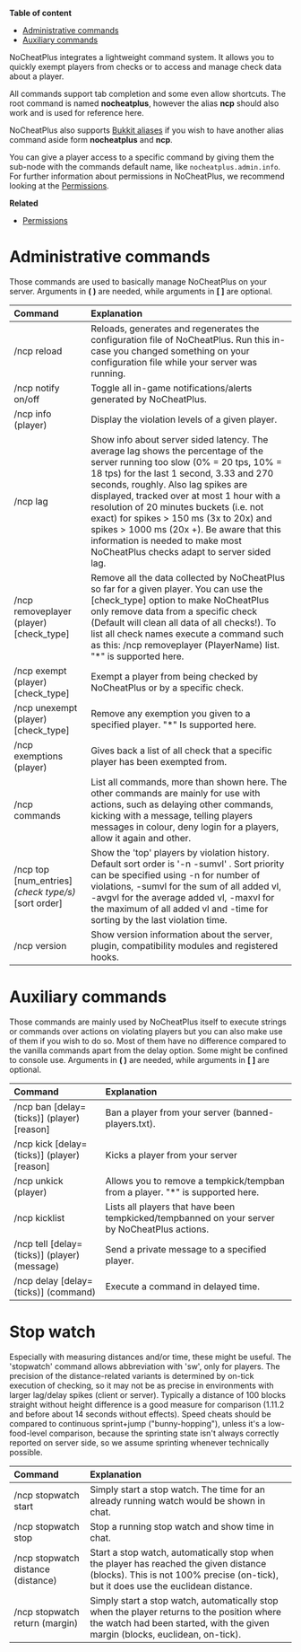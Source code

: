 **Table of content**
* [Administrative commands](Commands#administrative-commands)
* [Auxiliary commands](Commands#auxiliary-commands)

NoCheatPlus integrates a lightweight command system. It allows you to quickly exempt players from checks or to access and manage check data about a player. 

All commands support tab completion and some even allow shortcuts. The root command is named **nocheatplus**, however the alias **ncp** should also work and is used for reference here.

NoCheatPlus also supports [Bukkit aliases](http://wiki.bukkit.org/Bukkit.yml#aliases) if you wish to have another alias command aside form **nocheatplus** and **ncp**.

You can give a player access to a specific command by giving them the sub-node with the commands default name, like `nocheatplus.admin.info`.
For further information about permissions in NoCheatPlus, we recommend looking at the [Permissions](https://github.com/MyPictures/NoCheatPlus/wiki/Permissions#commands).

**Related**
* [Permissions](Permissions)

# Administrative commands
Those commands are used to basically manage NoCheatPlus on your server. Arguments in **( )** are needed, while arguments in **[ ]** are optional.

| Command                 | Explanation |
| :---------------------- | :---------- |
|/ncp reload| Reloads, generates and regenerates the configuration file of NoCheatPlus. Run this in-case you changed something on your configuration file while your server was running.|
|/ncp notify on/off| Toggle all in-game notifications/alerts generated by NoCheatPlus.|
|/ncp info (player)| Display the violation levels of a given player.|
|/ncp lag| Show info about server sided latency. The average lag shows the percentage of the server running too slow (0% = 20 tps, 10% = 18 tps) for the last 1 second, 3.33 and 270 seconds, roughly. Also lag spikes are displayed, tracked over at most 1 hour with a resolution of 20 minutes buckets (i.e. not exact) for spikes > 150 ms (3x to 20x) and spikes > 1000 ms (20x +). Be aware that this information is needed to make most NoCheatPlus checks adapt to server sided lag.|
|/ncp removeplayer (player) [check_type]| Remove all the data collected by NoCheatPlus so far for a given player. You can use the [check_type] option to make NoCheatPlus only remove data from a specific check (Default will clean all data of all checks!). To list all check names execute a command such as this: /ncp removeplayer (PlayerName) list. "*" is supported here.
|/ncp exempt (player) [check_type]| Exempt a player from being checked by NoCheatPlus or by a specific check.|
|/ncp unexempt (player) [check_type]| Remove any exemption you given to a specified player. "*" Is supported here.|
|/ncp exemptions (player)| Gives back a list of all check that a specific player has been exempted from.|
|/ncp commands| List all commands, more than shown here. The other commands are mainly for use with actions, such as delaying other commands, kicking with a message, telling players messages in colour, deny login for a players, allow it again and other.|
|/ncp top [num_entries] _(check type/s)_ [sort order] | Show the 'top' players by violation history. Default sort order is '-n -sumvl' . Sort priority can be specified using -n for number of violations, -sumvl for the sum of all added vl, -avgvl for the average added vl, -maxvl for the maximum of all added vl and -time for sorting by the last violation time. |
|/ncp version| Show version information about the server, plugin, compatibility modules and registered hooks.|

# Auxiliary commands
Those commands are mainly used by NoCheatPlus itself to execute strings or commands over actions on violating players but you can also make use of them if you wish to do so. Most of them have no difference compared to the vanilla commands apart from the delay option. Some might be confined to console use.
Arguments in **( )** are needed, while arguments in **[ ]** are optional.

| Command                 | Explanation |
| :---------------------- | :---------- |
|/ncp ban \[delay=(ticks)] (player) [reason]|Ban a player from your server (banned-players.txt).|
|/ncp kick \[delay=(ticks)] (player) [reason]|Kicks a player from your server|
|/ncp unkick (player)|Allows you to remove a tempkick/tempban from a player. "*" is supported here.|
|/ncp kicklist|Lists all players that have been tempkicked/tempbanned on your server by NoCheatPlus actions.|
|/ncp tell \[delay=(ticks)] (player) (message)|Send a private message to a specified player.|
|/ncp delay \[delay=(ticks)] (command)|Execute a command in delayed time.|

# Stop watch
Especially with measuring distances and/or time, these might be useful. The 'stopwatch' command allows abbreviation with 'sw', only for players. The precision of the distance-related variants is determined by on-tick execution of checking, so it may not be as precise in environments with larger lag/delay spikes (client or server). Typically a distance of 100 blocks straight without height difference is a good measure for comparison (1.11.2 and before about 14 seconds without effects). Speed cheats should be compared to continuous sprint+jump ("bunny-hopping"), unless it's a low-food-level comparison, because the sprinting state isn't always correctly reported on server side, so we assume sprinting whenever technically possible.

| Command                 | Explanation |
| :---------------------- | :---------- |
| /ncp stopwatch start | Simply start a stop watch. The time for an already running watch would be shown in chat. |
| /ncp stopwatch stop | Stop a running stop watch and show time in chat. |
| /ncp stopwatch distance (distance) | Start a stop watch, automatically stop when the player has reached the given distance (blocks). This is not 100% precise (on-tick), but it does use the euclidean distance. |
| /ncp stopwatch return (margin) | Simply start a stop watch, automatically stop when the player returns to the position where the watch had been started, with the given margin (blocks, euclidean, on-tick). |
